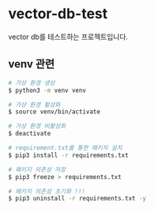 # vector-db-test
vector db를 테스트하는 프로젝트입니다.

## venv 관련

```bash
# 가상 환경 생성
$ python3 -m venv venv
```

```bash
# 가상 환경 활성화
$ source venv/bin/activate
```

```bash
# 가상 환경 비활성화
$ deactivate
```

```bash
# requirement.txt를 통한 패키지 설치
$ pip3 install -r requirements.txt
```

```bash
# 패키지 의존성 저장
$ pip3 freeze > requirements.txt
```

```bash
# 패키지 의존성 초기화 !!!
$ pip3 uninstall -r requirements.txt -y
```